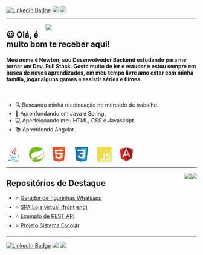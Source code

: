<div id="badges">
  <a href = "https://linkedin.com/in/newtonambrizzi" target="_blank"><img src="https://img.shields.io/badge/LinkedIn-blue?style=for-the-badge&logo=linkedin&logoColor=white" alt="LinkedIn Badge" target="_blank"/></a>
  <a href="https://instagram.com/newtonambrizzi" target="_blank"><img src="https://img.shields.io/badge/-Instagram-%23E4405F?style=for-the-badge&logo=instagram&logoColor=white" target="_blank"></a>
  <a href = "mailto:newton.ambrizzi@gmail.com"><img src="https://img.shields.io/badge/-Gmail-%23333?style=for-the-badge&logo=gmail&logoColor=white" target="_blank"></a>
</div>

---

<img src="developer.gif" width="400px" align="right" >

## 😃 Olá, é muito bom te receber aqui!

#### Meu nome é Newton, sou Desenvolvedor Backend estudando para me tornar um Dev. Full Stack. Gosto muito de ler e estudar e estou sempre em busca de novos aprendizados, em meu tempo livre amo estar com minha família, jogar alguns games e assistir séries e filmes.
<br>

- 🔍 Buscando minha recolocação no mercado de trabalho.
- 🌱 Apronfundando em Java e Spring.
- 💻 Aperfeiçoando meu HTML, CSS e Javascript.
- 📚 Aprendendo Angular.

<div style="display: inline_block;"><br>
  <img align="center" alt="Rafa-Js" height="40" width="40" src="https://raw.githubusercontent.com/devicons/devicon/master/icons/java/java-original.svg"> &nbsp &nbsp
  <img align="center" alt="Rafa-React" height="40" width="40" src="https://raw.githubusercontent.com/devicons/devicon/master/icons/spring/spring-original.svg"> &nbsp &nbsp
  <img align="center" alt="Rafa-HTML" height="40" width="40" src="https://raw.githubusercontent.com/devicons/devicon/master/icons/html5/html5-original.svg"> &nbsp &nbsp
  <img align="center" alt="Rafa-CSS" height="40" width="40" src="https://raw.githubusercontent.com/devicons/devicon/master/icons/css3/css3-original.svg"> &nbsp &nbsp
  <img align="center" alt="Rafa-Ts" height="40" width="40" src="https://raw.githubusercontent.com/devicons/devicon/master/icons/javascript/javascript-plain.svg"> &nbsp &nbsp
  <img align="center" alt="Rafa-Csharp" height="40" width="40" src="https://raw.githubusercontent.com/devicons/devicon/master/icons/angularjs/angularjs-original.svg">
</div>

---

<img height="130" src="https://github-readme-stats.vercel.app/api?username=NewtonAmbrizzi&show_icons=true&theme=gruvbox_light&include_all_commits=true&count_private=true" align="right"/>
<img height="130" src="https://github-readme-stats.vercel.app/api/top-langs/?username=NewtonAmbrizzi&layout=compact&langs_count=7&theme=gruvbox_light" align="right"/>


## Repositórios de Destaque

- ⭐ [Gerador de figurinhas Whatsapp](https://github.com/NewtonAmbrizzi/imersao-alura)
- ⭐ [SPA Loja virtual (front end)](https://github.com/NewtonAmbrizzi/proway-computers)
- ⭐ [Exemplo de REST API](https://github.com/NewtonAmbrizzi/dslist)
- ⭐ [Projeto Sistema Escolar](https://github.com/NewtonAmbrizzi/projeto-sistema-escolar)

---

<div id="badges">
  <a href = "https://linkedin.com/in/newtonambrizzi" target="_blank"><img src="https://img.shields.io/badge/LinkedIn-blue?style=for-the-badge&logo=linkedin&logoColor=white" alt="LinkedIn Badge" target="_blank"/></a>
  <a href="https://instagram.com/newtonambrizzi" target="_blank"><img src="https://img.shields.io/badge/-Instagram-%23E4405F?style=for-the-badge&logo=instagram&logoColor=white" target="_blank"></a>
  <a href = "mailto:newton.ambrizzi@gmail.com"><img src="https://img.shields.io/badge/-Gmail-%23333?style=for-the-badge&logo=gmail&logoColor=white" target="_blank"></a>
</div>

